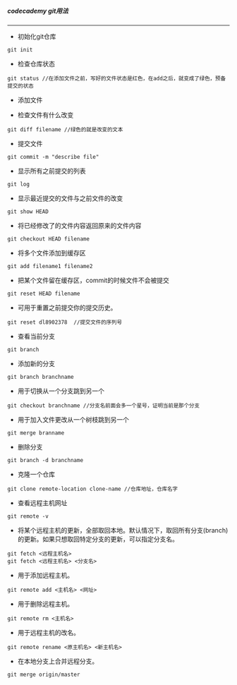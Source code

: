 ##### codecademy git用法

------
* 初始化git仓库
```
git init
```
* 检查仓库状态
```
git status //在添加文件之前，写好的文件状态是红色，在add之后，就变成了绿色，预备提交的状态
```
* 添加文件

* 检查文件有什么改变
```
git diff filename //绿色的就是改变的文本
```
* 提交文件
```
git commit -m "describe file"
```
* 显示所有之前提交的列表
```
git log
```
* 显示最近提交的文件与之前文件的改变
```
git show HEAD
```
* 将已经修改了的文件内容返回原来的文件内容
```
git checkout HEAD filename
```
* 将多个文件添加到缓存区
```
git add filename1 filename2
```
* 把某个文件留在缓存区，commit的时候文件不会被提交
```
git reset HEAD filename
```
* 可用于重置之前提交你的提交历史。
```
git reset dl8902378  //提交文件的序列号
```
* 查看当前分支
```
git branch
```
* 添加新的分支
```
git branch branchname
```
* 用于切换从一个分支跳到另一个
```
git checkout branchname //分支名前面会多一个星号，证明当前是那个分支
```
* 用于加入文件更改从一个树枝跳到另一个
```
git merge branname
```
* 删除分支
```
git branch -d branchname
```
* 克隆一个仓库
```
git clone remote-location clone-name //仓库地址，仓库名字
```
* 查看远程主机网址
```
git remote -v
```
* 将某个远程主机的更新，全部取回本地。默认情况下，取回所有分支(branch)的更新。如果只想取回特定分支的更新，可以指定分支名。
```
git fetch <远程主机名>
git fetch <远程主机名> <分支名>
```
* 用于添加远程主机。
```
git remote add <主机名> <网址>
```
* 用于删除远程主机。
```
git remote rm <主机名>
```
* 用于远程主机的改名。
```
git remote rename <原主机名> <新主机名>
```
* 在本地分支上合并远程分支。
```
git merge origin/master
```
